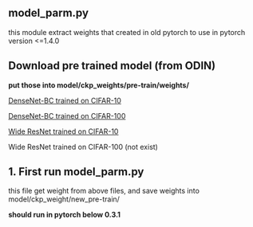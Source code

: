 ## model_parm.py
this module extract weights that created in old pytorch to use in pytorch version <=1.4.0

## Download pre trained model (from ODIN)

**put those into model/ckp_weights/pre-train/weights/**

[DenseNet-BC trained on CIFAR-10](https://www.dropbox.com/s/wr4kjintq1tmorr/densenet10.pth.tar.gz)

[DenseNet-BC trained on CIFAR-100](https://www.dropbox.com/s/vxuv11jjg8bw2v9/densenet100.pth.tar.gz)

[Wide ResNet trained on CIFAR-10](https://www.dropbox.com/s/uiye5nw0uj6ie53/wideresnet10.pth.tar.gz)

Wide ResNet trained on CIFAR-100 (not exist)

## 1. First run model_parm.py

this file get weight from above files, and save weights into model/ckp_weight/new_pre-train/

**should run in pytorch below 0.3.1**

